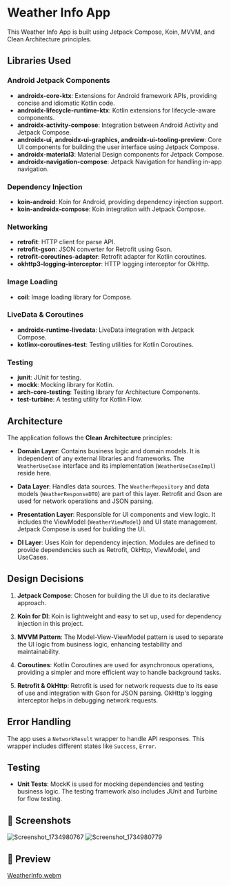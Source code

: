 # Weather Info App

This Weather Info App is built using Jetpack Compose, Koin, MVVM, and Clean Architecture principles.

## Libraries Used

### Android Jetpack Components

- **androidx-core-ktx**: Extensions for Android framework APIs, providing concise and idiomatic
  Kotlin code.
- **androidx-lifecycle-runtime-ktx**: Kotlin extensions for lifecycle-aware components.
- **androidx-activity-compose**: Integration between Android Activity and Jetpack Compose.
- **androidx-ui, androidx-ui-graphics, androidx-ui-tooling-preview**: Core UI components for
  building the user interface using Jetpack Compose.
- **androidx-material3**: Material Design components for Jetpack Compose.
- **androidx-navigation-compose**: Jetpack Navigation for handling in-app navigation.

### Dependency Injection

- **koin-android**: Koin for Android, providing dependency injection support.
- **koin-androidx-compose**: Koin integration with Jetpack Compose.

### Networking

- **retrofit**: HTTP client for parse API.
- **retrofit-gson**: JSON converter for Retrofit using Gson.
- **retrofit-coroutines-adapter**: Retrofit adapter for Kotlin coroutines.
- **okhttp3-logging-interceptor**: HTTP logging interceptor for OkHttp.

### Image Loading

- **coil**: Image loading library for Compose.

### LiveData & Coroutines

- **androidx-runtime-livedata**: LiveData integration with Jetpack Compose.
- **kotlinx-coroutines-test**: Testing utilities for Kotlin Coroutines.

### Testing

- **junit**: JUnit for testing.
- **mockk**: Mocking library for Kotlin.
- **arch-core-testing**: Testing library for Architecture Components.
- **test-turbine**: A testing utility for Kotlin Flow.

## Architecture

The application follows the **Clean Architecture** principles:

- **Domain Layer**: Contains business logic and domain models. It is independent of any external
  libraries and frameworks. The `WeatherUseCase` interface and its implementation (`WeatherUseCaseImpl`)
  reside here.

- **Data Layer**: Handles data sources. The `WeatherRepository` and data models (`WeatherResponseDTO`) are
  part of this layer. Retrofit and Gson are used for network operations and JSON parsing.

- **Presentation Layer**: Responsible for UI components and view logic. It includes the
  ViewModel (`WeatherViewModel`) and UI state management. Jetpack Compose is used for building the UI.

- **DI Layer**: Uses Koin for dependency injection. Modules are defined to provide dependencies such
  as Retrofit, OkHttp, ViewModel, and UseCases.

## Design Decisions

1. **Jetpack Compose**: Chosen for building the UI due to its declarative approach.

2. **Koin for DI**: Koin is lightweight and easy to set up, used for dependency injection in this
   project.

3. **MVVM Pattern**: The Model-View-ViewModel pattern is used to separate the UI logic from business
   logic, enhancing testability and maintainability.

4. **Coroutines**: Kotlin Coroutines are used for asynchronous operations, providing a simpler and
   more efficient way to handle background tasks.

5. **Retrofit & OkHttp**: Retrofit is used for network requests due to its ease of use and
   integration with Gson for JSON parsing. OkHttp's logging interceptor helps in debugging network
   requests.

## Error Handling

The app uses a `NetworkResult` wrapper to handle API responses. This wrapper includes different
states like `Success`, `Error`.

## Testing

- **Unit Tests**: MockK is used for mocking dependencies and testing business logic. The testing
  framework also includes JUnit and Turbine for flow testing.

## :camera_flash: Screenshots
![Screenshot_1734980767](https://github.com/user-attachments/assets/b888786e-8e5c-4329-a4d9-9086f7d1fc53)
![Screenshot_1734980779](https://github.com/user-attachments/assets/e1be5554-ef82-430d-b2b0-e082d6791ff2)

## :camera_flash: Preview
[WeatherInfo.webm](https://github.com/user-attachments/assets/5215cb4e-c5a4-41fd-9939-80ea9caa862e)

